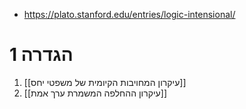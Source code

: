 - https://plato.stanford.edu/entries/logic-intensional/

# 1	הגדרה

1. [[עיקרון המחויבות הקיומית של משפטי יחס]]
2. [[עיקרון ההחלפה המשמרת ערך אמת]]
